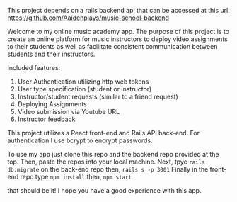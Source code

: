 This project depends on a rails backend api that can be accessed at this url: https://github.com/Aaidenplays/music-school-backend

Welcome to my online music academy app. The purpose of this project is to create an online platform for music instructors to deploy video assignments to their students as well as facilitate consistent communication between students and their instructors.

Included features:
  1. User Authentication utilizing http web tokens
  2. User type specification (student or instructor)
  3. Instructor/student requests (similar to a friend request)
  4. Deploying Assignments
  5. Video submission via Youtube URL
  6. Instructor feedback
  
  This project utilizes a React front-end and Rails API back-end. 
  For authentication I use bcrypt to encrypt passwords.
  
  To use my app just clone this repo and the backend repo provided at the top. 
  Then, paste the repos into your local machine. 
  Next, tpye `rails db:migrate` on the back-end repo then, `rails s -p 3001`
  Finally in the front-end repo type `npm install` then, `npm start`
  
  that should be it! I hope you have a good experience with this app.
